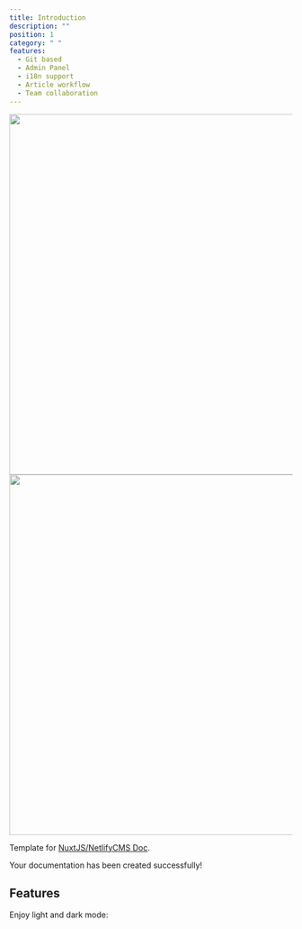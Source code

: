 ```yaml
---
title: Introduction
description: ""
position: 1
category: " "
features:
  - Git based
  - Admin Panel
  - i18n support
  - Article workflow
  - Team collaboration
---
```


<img src="/images/logo-light.png" class="light-img" width="1280" height="640" alt=""/>
<img src="/images/logo-dark.png" class="dark-img" width="1280" height="640" alt=""/>

Template for [NuxtJS/NetlifyCMS Doc](https://github.com/MexsonFernandes/nuxt-netlify-doc).

<alert type="success">

Your documentation has been created successfully!

</alert>

## Features

<list :items="features"></list>

<p class="flex items-center">Enjoy light and dark mode:&nbsp;<app-color-switcher class="inline-flex ml-2"></app-color-switcher></p>
